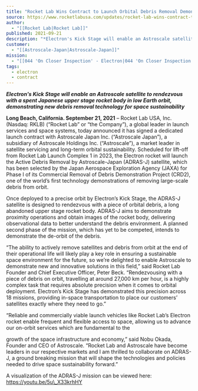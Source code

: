 ```yaml
---
title: "Rocket Lab Wins Contract to Launch Orbital Debris Removal Demonstration Mission for Astroscale "
source: https://www.rocketlabusa.com/updates/rocket-lab-wins-contract-to-launch-orbital-debris-removal-demonstration-mission-for-astroscale/
author:
  - "[[Rocket Lab|Rocket Lab]]"
published: 2021-09-21
description: "*Electron's Kick Stage will enable an Astroscale satellite to rendezvous with a spent Japanese upper stage rocket body in low Earth orbit, demonstrating new debris removal technology for space sustainability *"
customer:
  - "[[Astroscale-Japan|Astroscale-Japan]]"
mission:
  - "[[044 'On Closer Inspection' - Electron|044 'On Closer Inspection' - Electron]]"
tags:
  - electron
  - contract
---
```

***Electron's Kick Stage will enable an Astroscale satellite to rendezvous with a spent Japanese upper stage rocket body in low Earth orbit, demonstrating new debris removal technology for space sustainability*** 

**Long Beach, California. September 21, 2021** – Rocket Lab USA, Inc. (Nasdaq: RKLB) (“Rocket Lab” or “the Company”), a global leader in launch services and space systems, today announced it has signed a dedicated launch contract with Astroscale Japan Inc. (“Astroscale Japan”), a subsidiary of Astroscale Holdings Inc. (“Astroscale”), a market leader in satellite servicing and long-term orbital sustainability. Scheduled for lift-off from Rocket Lab Launch Complex 1 in 2023, the Electron rocket will launch the Active Debris Removal by Astroscale-Japan (ADRAS-J) satellite, which has been selected by the Japan Aerospace Exploration Agency (JAXA) for Phase I of its Commercial Removal of Debris Demonstration Project (CRD2), one of the world’s first technology demonstrations of removing large-scale debris from orbit.

Once deployed to a precise orbit by Electron’s Kick Stage, the ADRAS-J satellite is designed to rendezvous with a piece of orbital debris, a long abandoned upper stage rocket body. ADRAS-J aims to demonstrate proximity operations and obtain images of the rocket body, delivering observational data to better understand the debris environment. A planned second phase of the mission, which has yet to be competed, intends to demonstrate the de-orbit of the debris.

“The ability to actively remove satellites and debris from orbit at the end of their operational life will likely play a key role in ensuring a sustainable space environment for the future, so we’re delighted to enable Astroscale to demonstrate new and innovative solutions in this field,” said Rocket Lab Founder and Chief Executive Officer, Peter Beck. “Rendezvousing with a piece of debris on orbit, travelling at around 27,000 km per hour, is a highly complex task that requires absolute precision when it comes to orbital deployment. Electron’s Kick Stage has demonstrated this precision across 18 missions, providing in-space transportation to place our customers’ satellites exactly where they need to go.” 

“Reliable and commercially viable launch vehicles like Rocket Lab’s Electron rocket enable frequent and flexible access to space, allowing us to advance our on-orbit services which are fundamental to the

growth of the space infrastructure and economy,” said Nobu Okada, Founder and CEO of Astroscale. “Rocket Lab and Astroscale have become leaders in our respective markets and I am thrilled to collaborate on ADRAS-J, a ground breaking mission that will shape the technologies and policies needed to drive space sustainability forward.”

A visualization of the ADRAS-J mission can be viewed here: https://youtu.be/5u\_X33krhHY

